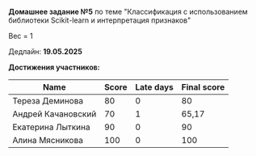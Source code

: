 **Домашнее задание №5** по теме "Классификация с использованием библиотеки Scikit-learn и интерпретация признаков"

Вес = 1

Дедлайн: **19.05.2025**



**Достижения участников:**

| Name               | Score | Late days | Final score |
| ------------------ | ----- | --------- | ----------- |
| Тереза Деминова    | 80    | 0         | 80          |
| Андрей Качановский | 70    | 1         | 65,17       |
| Екатерина Лыткина  | 90    | 0         | 90          |
| Алина Мясникова    | 100   | 0         | 100         |
